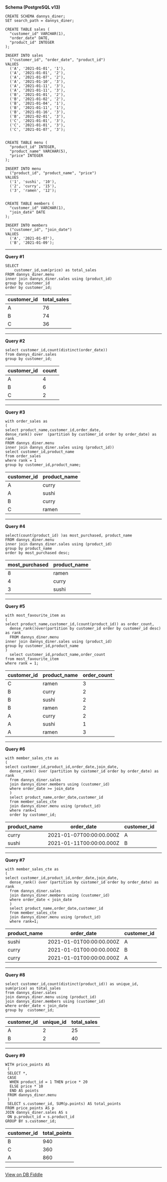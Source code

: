 **Schema (PostgreSQL v13)**

    CREATE SCHEMA dannys_diner;
    SET search_path = dannys_diner;
    
    CREATE TABLE sales (
      "customer_id" VARCHAR(1),
      "order_date" DATE,
      "product_id" INTEGER
    );
    
    INSERT INTO sales
      ("customer_id", "order_date", "product_id")
    VALUES
      ('A', '2021-01-01', '1'),
      ('A', '2021-01-01', '2'),
      ('A', '2021-01-07', '2'),
      ('A', '2021-01-10', '3'),
      ('A', '2021-01-11', '3'),
      ('A', '2021-01-11', '3'),
      ('B', '2021-01-01', '2'),
      ('B', '2021-01-02', '2'),
      ('B', '2021-01-04', '1'),
      ('B', '2021-01-11', '1'),
      ('B', '2021-01-16', '3'),
      ('B', '2021-02-01', '3'),
      ('C', '2021-01-01', '3'),
      ('C', '2021-01-01', '3'),
      ('C', '2021-01-07', '3');
     
    
    CREATE TABLE menu (
      "product_id" INTEGER,
      "product_name" VARCHAR(5),
      "price" INTEGER
    );
    
    INSERT INTO menu
      ("product_id", "product_name", "price")
    VALUES
      ('1', 'sushi', '10'),
      ('2', 'curry', '15'),
      ('3', 'ramen', '12');
      
    
    CREATE TABLE members (
      "customer_id" VARCHAR(1),
      "join_date" DATE
    );
    
    INSERT INTO members
      ("customer_id", "join_date")
    VALUES
      ('A', '2021-01-07'),
      ('B', '2021-01-09');

---

**Query #1**

    SELECT
      	customer_id,sum(price) as total_sales
    FROM dannys_diner.menu
    inner join dannys_diner.sales using (product_id)
    group by customer_id
    order by customer_id;

| customer_id | total_sales |
| ----------- | ----------- |
| A           | 76          |
| B           | 74          |
| C           | 36          |

---
**Query #2**

    select customer_id,count(distinct(order_date))
    from dannys_diner.sales
    group by customer_id;

| customer_id | count |
| ----------- | ----- |
| A           | 4     |
| B           | 6     |
| C           | 2     |

---
**Query #3**

    with order_sales as
    (
    select product_name,customer_id,order_date,
    dense_rank() over  (partition by customer_id order by order_date) as rank
    FROM dannys_diner.menu
    inner join dannys_diner.sales using (product_id))
    select customer_id,product_name
    from order_sales
    where rank = 1
    group by customer_id,product_name;

| customer_id | product_name |
| ----------- | ------------ |
| A           | curry        |
| A           | sushi        |
| B           | curry        |
| C           | ramen        |

---
**Query #4**

    select(count(product_id) )as most_purchased, product_name
    FROM dannys_diner.menu
    inner join dannys_diner.sales using (product_id)
    group by product_name
    order by most_purchased desc;

| most_purchased | product_name |
| -------------- | ------------ |
| 8              | ramen        |
| 4              | curry        |
| 3              | sushi        |

---
**Query #5**

    with most_favourite_item as
    (
    select product_name,customer_id,(count(product_id)) as order_count,
      dense_rank()over(partition by customer_id order by customer_id desc) as rank
      FROM dannys_diner.menu
    inner join dannys_diner.sales using (product_id)
    group by customer_id,product_name
    )
      select customer_id,product_name,order_count
    from most_favourite_item
    where rank = 1;

| customer_id | product_name | order_count |
| ----------- | ------------ | ----------- |
| C           | ramen        | 3           |
| B           | curry        | 2           |
| B           | sushi        | 2           |
| B           | ramen        | 2           |
| A           | curry        | 2           |
| A           | sushi        | 1           |
| A           | ramen        | 3           |

---
**Query #6**

    with member_sales_cte as
    (
    select customer_id,product_id,order_date,join_date,
      dense_rank() over (partition by customer_id order by order_date) as rank
      from dannys_diner.sales
      join dannys_diner.members using (customer_id)
      where order_date >= join_date
      )
      select product_name,order_date,customer_id
      from member_sales_cte
      join dannys_diner.menu using (product_id)
      where rank=1
      order by customer_id;

| product_name | order_date               | customer_id |
| ------------ | ------------------------ | ----------- |
| curry        | 2021-01-07T00:00:00.000Z | A           |
| sushi        | 2021-01-11T00:00:00.000Z | B           |

---
**Query #7**

    with member_sales_cte as
    (
    select customer_id,product_id,order_date,join_date,
      dense_rank() over (partition by customer_id order by order_date) as rank
      from dannys_diner.sales
      join dannys_diner.members using (customer_id)
      where order_date < join_date
      )
      select product_name,order_date,customer_id
      from member_sales_cte
      join dannys_diner.menu using (product_id)
      where rank=1;

| product_name | order_date               | customer_id |
| ------------ | ------------------------ | ----------- |
| sushi        | 2021-01-01T00:00:00.000Z | A           |
| curry        | 2021-01-01T00:00:00.000Z | B           |
| curry        | 2021-01-01T00:00:00.000Z | A           |

---
**Query #8**

    select customer_id,count(distinct(product_id)) as unique_id, sum(price) as total_sales
    from dannys_diner.sales
    join dannys_diner.menu using (product_id)
    join dannys_diner.members using (customer_id)
    where order_date < join_date
    group by  customer_id;

| customer_id | unique_id | total_sales |
| ----------- | --------- | ----------- |
| A           | 2         | 25          |
| B           | 2         | 40          |

---
**Query #9**

    WITH price_points AS
     (
     SELECT *, 
     CASE
      WHEN product_id = 1 THEN price * 20
      ELSE price * 10
      END AS points
     FROM dannys_diner.menu
     )
     SELECT s.customer_id, SUM(p.points) AS total_points
    FROM price_points AS p
    JOIN dannys_diner.sales AS s
     ON p.product_id = s.product_id
    GROUP BY s.customer_id;

| customer_id | total_points |
| ----------- | ------------ |
| B           | 940          |
| C           | 360          |
| A           | 860          |

---

[View on DB Fiddle](https://www.db-fiddle.com/f/2rM8RAnq7h5LLDTzZiRWcd/138)
